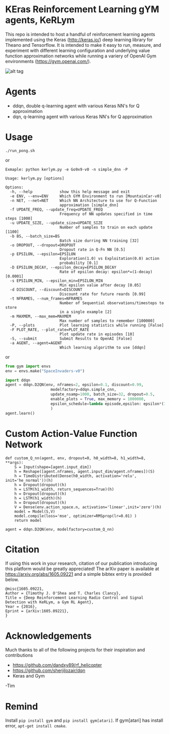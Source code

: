 # KEras Reinforcement Learning gYM agents, KeRLym

This repo is intended to host a handful of reinforcement learning agents implemented using the Keras (http://keras.io/) deep learning library for Theano and Tensorflow.
It is intended to make it easy to run, measure, and experiment with different learning configuration and underlying value function approximation networks while running a variery of OpenAI Gym environments (https://gym.openai.com/).

![alt tag](https://pbs.twimg.com/media/Ciq7nJJUYAEB4rK.jpg:large)


# Agents

 - ddqn, double q-learning agent with various Keras NN's for Q approximation
 - dqn, q-learning agent with various Keras NN's for Q approximation

# Usage

```
./run_pong.sh
```

or

```
Exmaple: python kerlym.py -e Go9x9-v0 -n simple_dnn -P

Usage: kerlym.py [options]

Options:
  -h, --help            show this help message and exit
  -e ENV, --env=ENV     Which GYM Environment to run [MountainCar-v0]
  -n NET, --net=NET     Which NN Architecture to use for Q-Function
                        approximation [simple_dnn]
  -f UPDATE_FREQ, --update_freq=UPDATE_FREQ
                        Frequency of NN updates specified in time steps [1000]
  -u UPDATE_SIZE, --update_size=UPDATE_SIZE
                        Number of samples to train on each update [1100]
  -b BS, --batch_size=BS
                        Batch size durring NN training [32]
  -o DROPOUT, --dropout=DROPOUT
                        Dropout rate in Q-Fn NN [0.5]
  -p EPSILON, --epsilon=EPSILON
                        Exploration(1.0) vs Exploitation(0.0) action
                        probability [0.1]
  -D EPSILON_DECAY, --epsilon_decay=EPSILON_DECAY
                        Rate of epsilon decay: epsilon*=(1-decay) [0.0001]
  -s EPSILON_MIN, --epsilon_min=EPSILON_MIN
                        Min epsilon value after decay [0.05]
  -d DISCOUNT, --discount=DISCOUNT
                        Discount rate for future reards [0.99]
  -t NFRAMES, --num_frames=NFRAMES
                        Number of Sequential observations/timesteps to store
                        in a single example [2]
  -m MAXMEM, --max_mem=MAXMEM
                        Max number of samples to remember [100000]
  -P, --plots           Plot learning statistics while running [False]
  -F PLOT_RATE, --plot_rate=PLOT_RATE
                        Plot update rate in episodes [10]
  -S, --submit          Submit Results to OpenAI [False]
  -a AGENT, --agent=AGENT
                        Which learning algorithm to use [ddqn]
```

or

```python
from gym import envs
env = envs.make("SpaceInvaders-v0")

import ddqn
agent = ddqn.D2QN(env, nframes=2, epsilon=0.1, discount=0.99, 
                    modelfactory=ddqn.simple_cnn,
                    update_nsamp=1000, batch_size=32, dropout=0.5, 
                    enable_plots = True, max_memory = 1000000, 
                    epsilon_schedule=lambda episode,epsilon: epsilon*(1-1e-4)
                    )
agent.learn()
```

# Custom Action-Value Function Network

```
def custom_Q_nn(agent, env, dropout=0, h0_width=8, h1_width=8, **args):
    S = Input(shape=[agent.input_dim])
    h = Reshape([agent.nframes, agent.input_dim/agent.nframes])(S)
    h = TimeDistributed(Dense(h0_width, activation='relu', init='he_normal'))(h)
    h = Dropout(dropout)(h)
    h = LSTM(h1_width, return_sequences=True)(h)
    h = Dropout(dropout)(h)
    h = LSTM(h1_width)(h)
    h = Dropout(dropout)(h)
    V = Dense(env.action_space.n, activation='linear',init='zero')(h)
    model = Model(S,V)
    model.compile(loss='mse', optimizer=RMSprop(lr=0.01) )
    return model

agent = ddqn.D2QN(env, modelfactory=custom_Q_nn)

```

# Citation

If using this work in your research, citation of our publication introducing this platform would be greatly appreciated!
The arXiv paper is available at https://arxiv.org/abs/1605.09221 and a simple bibtex entry is provided below.

```
@misc{1605.09221,
Author = {Timothy J. O'Shea and T. Charles Clancy},
Title = {Deep Reinforcement Learning Radio Control and Signal Detection with KeRLym, a Gym RL Agent},
Year = {2016},
Eprint = {arXiv:1605.09221},
}
```

# Acknowledgements

Much thanks to all of the following projects for their inspiration and contributions
 - https://github.com/dandxy89/rf_helicopter
 - https://github.com/sherjilozair/dqn
 - Keras and Gym

-Tim

# Remind
Install `pip install gym` and `pip install gym[atari]`. If gym[atari] has install error, `apt-get install cmake`.

